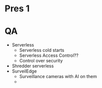 # Pres 1

# QA

- Serverless
    - Serverless cold starts
    - Serverless Access Control??
    - Control over security
- Shredder serverless
- SurveilEdge
    - Surveillance cameras with AI on them
    -